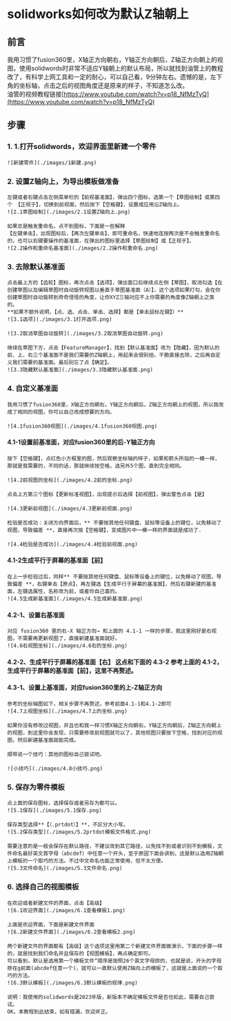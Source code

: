 # solidworks如何改为默认Z轴朝上

## 前言
 我用习惯了fusion360里，X轴正方向朝右，Y轴正方向朝后，Z轴正方向朝上的视图，使用solidwords时非常不适应Y轴朝上的默认布局，所以就找到油管上的教程改了，有科学上网工具和一定的耐心，可以自己看，9分钟左右。遗憾的是，左下角的坐标轴，点击之后的视图角度还是原来的样子，不知道怎么改。  
    油管的视频教程链接[https://www.youtube.com/watch?v=p18_NfMzTyQ](https://www.youtube.com/watch?v=p18_NfMzTyQ)


## 步骤
### 1. 1.打开solidwords，欢迎界面里新建一个零件  
    ![新建零件](./images/1新建.png)  
    
### 2. 设置Z轴向上，为导出模板做准备
    左键或者右键点击左侧菜单栏的【前视基准面】，弹出四个图标，选第一个【草图绘制】或第四个 【正视于】，切换到前视面，然后按下【空格键】，设置成应用沿Z轴向上。  
    ![2.1草图绘制](./images/2.1设置Z轴向上.png)  

    如果总是触发重命名，点不到图标，下面是一些解释
    【左键单击】，出现图标后，【再次左键单击】，即可重命名，快速地连按两次是不会触发重命名的，也可以右键要操作的基准面，在弹出的图标里选择【草图绘制】或【正视于】。  
    ![2.2操作和重命名基准面](./images/2.2操作和重命名.png)

### 3. 去除默认基准面  
    点击最上方的【齿轮】图标，再次点击【选项】，弹出窗口后继续点左侧【草图】，取消勾选【在创建草图以及编辑草图时自动旋转视图以垂直于草图基准面（A）】，这个选项如果打勾，会在你创建草图时自动旋转到奇奇怪怪的角度，让你XYZ三轴对应不上你需要的角度像Z轴朝上之类的。  
    **如果不额外说明，【点、选、点击、单击、选择】都是【单击鼠标左键】）**
    ![3.1选项](./images/3.1打开选项.png)  

    ![3.2取消草图自动旋转](./images/3.2取消草图自动旋转.png)  

    继续在草图下方，点击【FeatureManager】，找到【默认基准面】改为【隐藏】，因为默认的前、上、右三个基准面不是我们需要的Z轴朝上，用起来会很别扭，干脆直接去除，之后再自定义我们需要的基准面。最后别忘了点【确定】。
    ![3.3隐藏默认基准面](./images/3.3隐藏默认基准面.png)  


### 4. 自定义基准面  

    我用习惯了fusion360里，X轴正方向朝右，Y轴正方向朝后，Z轴正方向朝上的视图，所以我改成了相同的视图，你可以自己改成想要的方向。  

    ![4.1fusion360视图](./images/4.1fusion360视图.png)  


#### 4.1-1设置前基准面，对应fusion360里的后-Y轴正方向  

	按下【空格键】，点红色小方框里的图，然后观察坐标轴的样子，如果和箭头所指的一模一样，那就是我需要的，不同的话，那就继续按空格，选另外5个图，直到完全相同。  

	![4.2前视图的坐标](./images/4.2前的坐标.png)  

    点击上方第三个图标【更新标准视图】，出现提示后选择【前视图】，弹出警告点击【是】  

    ![4.3更新前视图](./images/4.3更新前视面.png)  

    检验是否成功：关闭方向界面后，** 不要按其他任何键盘、鼠标等设备上的键位，以免移动了视图，导致偏差 **，直接再次按【空格键】，变成图片中一模一样的界面就是成功了.  

    ![4.4检验是否成功](./images/4.4检验前视面.png)  

#### 4.1-2生成平行于屏幕的基准面【前】  

	在上一步检验过后，同样** 不要按其他任何键盘、鼠标等设备上的键位，以免移动了视图，导致偏差 **，右键单击【原点】，再左键选【生成平行于屏幕的基准面】，然后右键新建的基准面，左键选属性，名称改为前，或者你自己喜的。  
    ![4.5生成新基准面](./images/4.5生成新基准面.png)  

####  4.2-1、设置右基准面
    对应 fusion360 里的右-X 轴正方向→ 和上面的 4.1-1 一样的步骤，我这里刚好是右视图，不需要再更新视图了，直接新建基准面就好。  
    ![4.6右视图坐标](./images/4.6右的坐标.png)  

#### 4.2-2、生成平行于屏幕的基准面【右】 这点和下面的 4.3-2 参考上面的 4.1-2，生成平行于屏幕的基准面【前】，这里不再赘述。  

#### 4.3-1、设置上基准面，对应fusion360里的上-Z轴正方向  
	参考的坐标轴图如下，相关步骤不再赘述，参考前面4.1-1和4.1-2即可  
    ![4.7上视图坐标](./images/4.7上的坐标.png)  

    如果你没有修改过视图，并且也和我一样习惯X轴正方向朝右，Y轴正方向朝后，Z轴正方向朝上的视图，到这里你会发现，只需要修改前视图就可以了，其他视图只要按下空格，找到对应的视图，然后新建基准面就能完成。  

    顺带说一个技巧：其他的图标自己尝试吧。  

    ![小技巧](./images/4.8小技巧.png)  

### 5. 保存为零件模板  
    点上面的保存图标，选择保存或者另存为都可以。  
    ![5.1保存](./images/5.1保存.png)  

    保存类型选择**【（.prtdot）】**，不区分大小写。  
    ![5.2保存类型](./images/5.2prtdot模板文件格式.png)  

    需要注意的是一般会保存在默认路径，不建议改到其它路径，以免找不到或者识别不到模板，文件命名最好英文首字母（abcdef）中任意一个开头，至于原因下面会讲到，这是默认选用Z轴朝上模板的一个取巧的方法。不过中文命名也能正常使用，但不太方便。  
    ![5.3文件命名](./images/5.3文件命名.png)  

### 6. 选择自己的视图模板  
    在欢迎或者新建文件的界面，点击【高级】  
    ![6.1欢迎界面](./images/6.1查看模板1.png)  

    上面是欢迎界面，下面是新建文件界面  
    ![6.2新建文件界面](./images/6.2查看模板2.png) 

    两个新建文件的界面都有【高级】这个选项这里用第二个新建文件界面做演示，下面的步骤一样的，就是找到我们命名并且保存的【视图模板】，再点确定即可。  
	可以看到，默认是选用第一个模板文件“顺序是按照26个英文字母排的，也就是说，开头的字母排在g前面(abcdef任意一个)，就可以一直默认使用Z轴向上的模板了，这就是上面说的一个取巧的方法。  
    ![6.3默认模板](./images/6.3默认模板的规律.png)  

    说明：我使用的solidwords是2023年版，新版本不确定模板文件是否也如此，需要自己尝试。  
    OK，本教程到此结束，如有错漏，欢迎斧正。  




